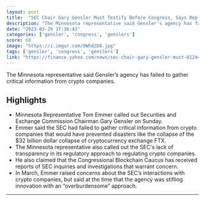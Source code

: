 ```yaml
---
layout: post
title:  "SEC Chair Gary Gensler Must Testify Before Congress, Says Rep. Tom Emmer"
description: "The Minnesota representative said Gensler’s agency has failed to gather critical information from crypto companies."
date: "2023-03-29 17:36:43"
categories: ['gensler', 'congress', 'genslers']
score: 68
image: "https://i.imgur.com/0Whd2D8.jpg"
tags: ['gensler', 'congress', 'genslers']
link: "https://finance.yahoo.com/news/sec-chair-gary-gensler-must-012444208.html"
---
```


The Minnesota representative said Gensler’s agency has failed to gather critical information from crypto companies.

## Highlights

- Minnesota Representative Tom Emmer called out Securities and Exchange Commission Chairman Gary Gensler on Sunday.
- Emmer said the SEC had failed to gather critical information from crypto companies that would have prevented disasters like the collapse of the $32 billion dollar collapse of cryptocurrency exchange FTX.
- The Minnesota representative also called out the SEC's lack of transparency in its regulatory approach to regulating crypto companies.
- He also claimed that the Congressional Blockchain Caucus has received reports of SEC inquiries and investigations that warrant concern.
- In March, Emmer raised concerns about the SEC’s interactions with crypto companies, but said at the time that the agency was stifling innovation with an “overburdensome” approach.

---
